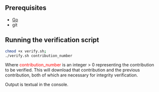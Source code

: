 ## Prerequisites

- [Go](https://golang.org/doc/install)
- git

## Running the verification script

```bash
chmod +x verify.sh;
./verify.sh contribution_number
```

Where <span style="color:red">contribution_number</span> is an integer > 0 representing the contribution to be verified. This will download that contribution and the previous contribution, both of which are necessary for integrity verification.

Output is textual in the console.
